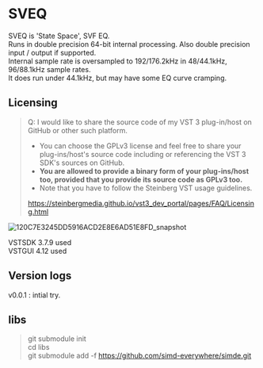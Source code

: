 # SVEQ  

SVEQ is 'State Space', SVF EQ.  
Runs in double precision 64-bit internal processing. Also double precision input / output if supported.  
Internal sample rate is oversampled to 192/176.2kHz in 48/44.1kHz, 96/88.1kHz sample rates.  
It does run under 44.1kHz, but may have some EQ curve cramping.  

## Licensing  

> Q: I would like to share the source code of my VST 3 plug-in/host on GitHub or other such platform.  
>
> * You can choose the GPLv3 license and feel free to share your plug-ins/host's source code including or referencing the VST 3 SDK's sources on GitHub.  
> * **You are allowed to provide a binary form of your plug-ins/host too, provided that you provide its source code as GPLv3 too.**  
> * Note that you have to follow the Steinberg VST usage guidelines.  
>  
> <https://steinbergmedia.github.io/vst3_dev_portal/pages/FAQ/Licensing.html>  

![120C7E3245DD5916ACD2E8E6AD51E8FD_snapshot](https://github.com/Kiriki-liszt/Sky_Blue_EQ4/assets/107096260/142e3c12-cd5f-415d-9b72-8b4f04419633)

VSTSDK 3.7.9 used  
VSTGUI 4.12 used  

## Version logs

v0.0.1   : intial try.  

## libs  

> git submodule init  
> cd libs  
> git submodule add -f https://github.com/simd-everywhere/simde.git  
